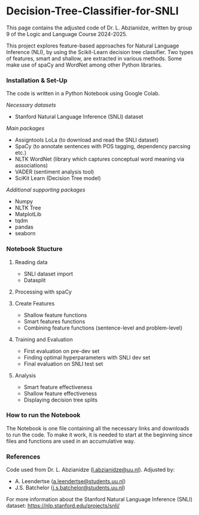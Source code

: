# Decision-Tree-Classifier-for-SNLI
This page contains the adjusted code of Dr. L. Abzianidze, written by group 9 of the Logic and Language Course 2024-2025.

This project explores feature-based approaches for Natural Language Inference (NLI), by using the Scikit-Learn decision tree classifier. 
Two types of features, smart and shallow, are extracted in various methods. Some make use of spaCy and WordNet among other Python libraries.

### Installation & Set-Up
The code is written in a Python Notebook using Google Colab.

*Necessary datasets*
- Stanford Natural Language Inference (SNLI) dataset

*Main packages*
- Assigntools LoLa (to download and read the SNLI dataset)
- SpaCy (to annotate sentences with POS tagging, dependency parcsing etc.)
- NLTK WordNet (library which captures conceptual word meaning via associations)
- VADER (sentiment analysis tool)
- SciKit Learn (Decision Tree model)

*Additional supporting packages*
- Numpy
- NLTK Tree
- MatplotLib
- tqdm
- pandas
- seaborn

### Notebook Stucture
1. Reading data
      - SNLI dataset import
      - Datasplit

2. Processing with spaCy

3. Create Features 
      - Shallow feature functions
      - Smart features functions
      - Combining feature functions (sentence-level and problem-level)
   
4. Training and Evaluation
      - First evaluation on pre-dev set
      - Finding optimal hyperparameters with SNLI dev set
      - Final evaluation on SNLI test set
   
5. Analysis
      - Smart feature effectiveness
      - Shallow feature effectiveness
      - Displaying decision tree splits

### How to run the Notebook
The Notebook is one file containing all the necessary links and downloads to run the code. To make it work, it is needed to start at the beginning since files and functions are used in an accumulative way.

### References
Code used from Dr. L. Abzianidze (l.abzianidze@uu.nl).
Adjusted by:
- A. Leendertse (a.leendertse@students.uu.nl)
- J.S. Batchelor (j.s.batchelor@students.uu.nl)

For more information about the Stanford Natural Language Inference (SNLI) dataset: https://nlp.stanford.edu/projects/snli/ 

